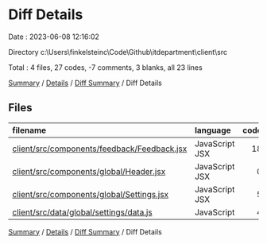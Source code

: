 # Diff Details

Date : 2023-06-08 12:16:02

Directory c:\\Users\\finkelsteinc\\Code\\Github\\itdepartment\\client\\src

Total : 4 files,  27 codes, -7 comments, 3 blanks, all 23 lines

[Summary](results.md) / [Details](details.md) / [Diff Summary](diff.md) / Diff Details

## Files
| filename | language | code | comment | blank | total |
| :--- | :--- | ---: | ---: | ---: | ---: |
| [client/src/components/feedback/Feedback.jsx](/client/src/components/feedback/Feedback.jsx) | JavaScript JSX | 18 | 0 | 1 | 19 |
| [client/src/components/global/Header.jsx](/client/src/components/global/Header.jsx) | JavaScript JSX | 0 | -7 | 0 | -7 |
| [client/src/components/global/Settings.jsx](/client/src/components/global/Settings.jsx) | JavaScript JSX | 5 | 0 | 1 | 6 |
| [client/src/data/global/settings/data.js](/client/src/data/global/settings/data.js) | JavaScript | 4 | 0 | 1 | 5 |

[Summary](results.md) / [Details](details.md) / [Diff Summary](diff.md) / Diff Details